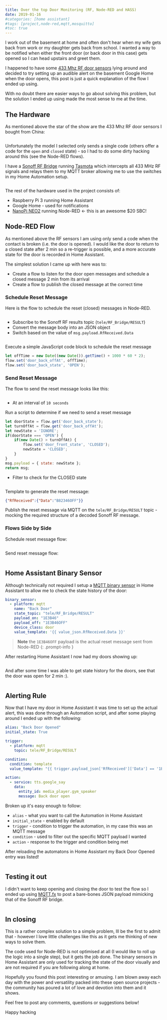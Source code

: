 ```yaml
---
title: Over the top Door Monitoring (RF, Node-RED and HASS)
date: 2019-01-16
#categories: [home assistant]
#tags: [project,node-red,mqtt,mosquitto]
#toc: true
---
```


I work out of the basement at home and often don't hear when my wife gets back from work or my daughter gets back from school. I wanted a way to be notified when either the front door (or back door in this case) gets opened so I can head upstairs and greet them.

I happened to have some [433 Mhz RF door sensors](https://www.aliexpress.com/item/32862123837.html) lying around and decided to try setting up an audible alert on the basement Google Home when the door opens, this post is just a quick explanation of the flow I ended up using.

With no doubt there are easier ways to go about solving this problem, but the solution I ended up using made the most sense to me at the time.

## The Hardware
As mentioned above the star of the show are the 433 Mhz RF door sensors I bought from China:

<img src="./001.png" alt="" />

Unfortunately the model I selected only sends a single code (others offer a code for the `open` and `closed` state) - so I had to do some dirty hacking around this (see the Node-RED flows).

I have a [Sonoff RF Bridge](https://itead.cc/product/sonoff-rf-bridge-433/) running [Tasmota](https://github.com/arendst/Tasmota) which intercepts all 433 MHz RF signals and relays them to my MQTT broker allowing me to use the switches in my Home Automation setup.

<img src="./002.jpg" alt="" />

The rest of the hardware used in the project consists of:

- Raspberry Pi 3 running Home Assistant
- Google Home - used for notifications
- [NanoPi NEO2](https://nanopi.io/nanopi-neo2.html) running Node-RED <- this is an awesome $20 SBC!

## Node-RED Flow
As mentioned above the RF sensors I am using only send a code when the contact is broken (i.e. the door is opened). I would like the door to return to a closed state after 2 min so a re-trigger is possible, and a more accurate state for the door is recorded in Home Assistant.

The simplest solution I came up with here was to:

- Create a flow to listen for the door open messages and schedule a closed message 2 min from its arrival
- Create a flow to publish the closed message at the correct time

### Schedule Reset Message
Here is the flow to schedule the reset (closed) messages in Node-RED.

<img src="./003.png" alt="" />

- Subscribe to the Sonoff RF results topic (`tele/RF_Bridge/RESULT`)
- Convert the message body into an JSON object
- Switch based on the value of `msg.payload.RfReceived.Data`

<img src="./004.png" alt="" />

Execute a simple JavaScript code block to schedule the reset message

```js
let offTime = new Date((new Date()).getTime() + 1000 * 60 * 2);
flow.set('door_back_offAt', offTime);
flow.set('door_back_state', 'OPEN');
```

### Send Reset Message
The flow to send the reset message looks like this:

<img src="./005.png" alt="" />

- At an interval of `10 seconds`

Run a script to determine if we need to send a reset message

```js
let doorState = flow.get('door_back_state');
let turnOffAt = flow.get('door_back_offAt');
let newState = 'IGNORE';
if(doorState === 'OPEN') {
    if(new Date() > turnOffAt) {
        flow.set('door_front_state', 'CLOSED');
        newState = 'CLOSED';
    }
}
msg.payload = { state: newState };
return msg;
```

- Filter to check for the CLOSED state

<img src="./006.png" alt="" />

Template to generate the reset message:

```json
{"RfReceived":{"Data":"B82346OFF"}}
```

Publish the reset message via MQTT on the `tele/RF_Bridge/RESULT` topic - mocking the required structure of a decoded Sonoff RF message.

### Flows Side by Side
Schedule reset message flow:

<img src="./003.png" alt="" />

Send reset message flow:

<img src="./005.png" alt="" />

## Home Assistant Binary Sensor
Although technically not required I setup a [MQTT binary sensor](https://www.home-assistant.io/integrations/binary_sensor.mqtt) in Home Assistant to allow me to check the state history of the door:

```yaml
binary_sensor:
  - platform: mqtt
    name: "Back Door"
    state_topic: "tele/RF_Bridge/RESULT"
    payload_on: "1E3B46"
    payload_off: "1E3B46OFF"
    device_class: door
    value_template: '{{ value_json.RfReceived.Data }}'
```

> **Note** the `1E3B46OFF` payload is the actual reset message sent from Node-RED
{: .prompt-info }

After restarting Home Assistant I now had my doors showing up:

<img src="./007.png" alt="" />

And after some time I was able to get state history for the doors, see that the door was open for 2 min :).

<img src="./008.png" alt="" />

## Alerting Rule
Now that I have my door in Home Assistant it was time to set up the actual alert, this was done through an Automation script, and after some playing around I ended up with the following:

```yaml
alias: "Back Door Opened"
initial_state: True

trigger:
  - platform: mqtt
    topic: tele/RF_Bridge/RESULT

condition:
  condition: template
  value_template: "{{ trigger.payload_json['RfReceived']['Data'] == '1E3B46' }}"

action:
  - service: tts.google_say
    data:
      entity_id: media_player.gym_speaker
      message: Back door open
```

Broken up it's easy enough to follow:

- `alias` - what you want to call the Automation in Home Assistant
- `initial_state` - enabled by default
- `trigger` - condition to trigger the automation, in my case this was an MQTT message
- `condition` - used to filter out the specific MQTT payload I wanted
- `action` - response to the trigger and condition being met

After reloading the automatons in Home Assistant my Back Door Opened entry was listed!

<img src="./009.png" alt="" />

## Testing it out
I didn't want to keep opening and closing the door to test the flow so I ended up using [MQTT.fx](https://mqttfx.jensd.de/) to post a bare-bones JSON payload mimicking that of the Sonoff RF bridge.

<img src="./010.png" alt="" />

## In closing
This is a rather complex solution to a simple problem, Ill be the first to admit that - however I love little challenges like this as it gets me thinking of new ways to solve them.

The code used for Node-RED is not optimised at all (I would like to roll up the logic into a single step), but it gets the job done. The binary sensors in Home Assistant are only used for tracking the state of the door visually and are not required if you are following along at home.

Hopefully you found this post interesting or amusing. I am blown away each day with the power and versatility packed into these open source projects - the community has poured a lot of love and devotion into them and it shows.

Feel free to post any comments, questions or suggestions below!

Happy hacking
